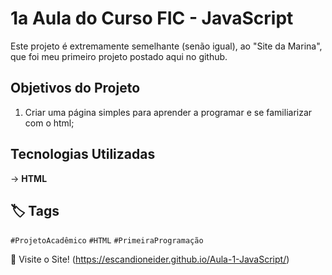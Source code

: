 # 1a Aula do Curso FIC - JavaScript

Este projeto é extremamente semelhante (senão igual), ao "Site da Marina", que foi meu primeiro projeto postado aqui no github.

## Objetivos do Projeto
1. Criar uma página simples para aprender a programar e se familiarizar com o html;

## Tecnologias Utilizadas
-> **HTML**

## 🏷️ Tags
`#ProjetoAcadêmico`
`#HTML`
`#PrimeiraProgramação`

 🔗 Visite o Site! (https://escandioneider.github.io/Aula-1-JavaScript/)
